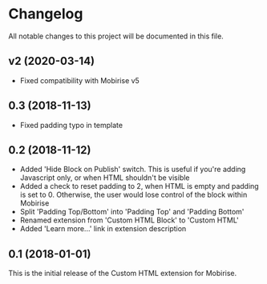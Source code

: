 # Changelog

All notable changes to this project will be documented in this file.

## v2 (2020-03-14)

- Fixed compatibility with Mobirise v5

## 0.3 (2018-11-13)

- Fixed padding typo in template

## 0.2 (2018-11-12)

- Added 'Hide Block on Publish' switch. This is useful if you're adding Javascript only, or when HTML shouldn't be visible
- Added a check to reset padding to 2, when HTML is empty and padding is set to 0. Otherwise, the user would lose control of the block within Mobirise
- Split 'Padding Top/Bottom' into 'Padding Top' and 'Padding Bottom'
- Renamed extension from 'Custom HTML Block' to 'Custom HTML'
- Added 'Learn more...' link in extension description

## 0.1 (2018-01-01)

This is the initial release of the Custom HTML extension for Mobirise.